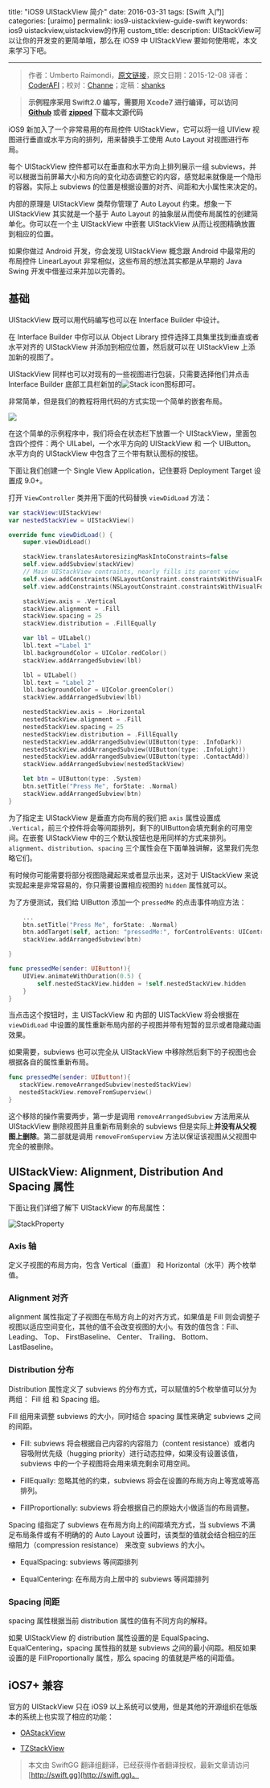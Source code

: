 title: "iOS9 UIStackView 简介"
date: 2016-03-31
tags: [Swift 入门]
categories: [uraimo]
permalink: ios9-uistackview-guide-swift
keywords: ios9 uistackview,uistackview的作用
custom_title: 
description: UIStackView可以让你的开发变的更简单哦，那么在 iOS9 中 UIStackView 要如何使用呢，本文来学习下吧。

---
> 作者：Umberto Raimondi，[原文链接](https://www.uraimo.com/2015/09/08/ios9-uistackview-guide-swift/)，原文日期：2015-12-08
> 译者：[CoderAFI](http://coderafi.github.io/)；校对：[Channe](http://www.jianshu.com/users/7a07113a6597/latest_articles)；定稿：[shanks](http://codebuild.me/)
  







<!--此处开始正文-->

> **示例程序采用 Swift2.0 编写，需要用 Xcode7 进行编译，可以访问 [Github](https://github.com/uraimo/uistackview-sample) 或者 [zipped](https://github.com/uraimo/uistackview-sample/archive/master.zip) 下载本文源代码**

iOS9 新加入了一个非常易用的布局控件 UIStackView，它可以将一组 UIView 视图进行垂直或水平方向的排列，用来替换手工使用 Auto Layout 对视图进行布局。

<!--more-->

每个 UIStackView 控件都可以在垂直和水平方向上排列展示一组 subviews，并可以根据当前屏幕大小和方向的变化动态调整它的内容，感觉起来就像是一个隐形的容器。实际上 subviews 的位置是根据设置的对齐、间距和大小属性来决定的。

内部的原理是 UIStackView 类帮你管理了 Auto Layout 约束。想象一下 UIStackView 其实就是一个基于 Auto Layout 的抽象层从而使布局属性的创建简单化。你可以在一个主 UIStackView 中嵌套 UIStackView 从而让视图精确放置到相应的位置。

如果你做过 Android 开发，你会发现 UIStackView 概念跟 Android 中最常用的布局控件 LinearLayout 非常相似，这些布局的想法其实都是从早期的 Java Swing 开发中借鉴过来并加以完善的。

## 基础

UIStackView 既可以用代码编写也可以在 Interface Builder 中设计。

在 Interface Builder 中你可以从 Object Library 控件选择工具集里找到垂直或者水平对齐的 UIStackView 并添加到相应位置，然后就可以在 UIStackView 上添加新的视图了。

UIStackView 同样也可以对现有的一些视图进行包装，只需要选择他们并点击 Interface Builder 底部工具栏新加的![Stack icon](/img/articles/ios9-uistackview-guide-swift/uistackview00.png1459387514.8102102)图标即可。

非常简单，但是我们的教程将用代码的方式实现一个简单的嵌套布局。

![](/img/articles/ios9-uistackview-guide-swift/uistackview02.gif1459387515.8780005)

在这个简单的示例程序中，我们将会在状态栏下放置一个 UIStackView，里面包含四个控件：两个 UILabel，一个水平方向的 UIStackView 和 一个 UIButton。水平方向的 UIStackView 中包含了三个带有默认图标的按钮。

下面让我们创建一个 Single View Application，记住要将 Deployment Target 设置成 9.0+。

打开 `ViewController` 类并用下面的代码替换 `viewDidLoad` 方法：

```swift
var stackView:UIStackView!
var nestedStackView = UIStackView()

override func viewDidLoad() {
    super.viewDidLoad()

    stackView.translatesAutoresizingMaskIntoConstraints=false
    self.view.addSubview(stackView)
    // Main UIStackView contraints, nearly fills its parent view
    self.view.addConstraints(NSLayoutConstraint.constraintsWithVisualFormat("V:|-30-[stackView]-30-|",options: NSLayoutFormatOptions.AlignAllLeading,metrics: nil, views: ["stackView":stackView]))
    self.view.addConstraints(NSLayoutConstraint.constraintsWithVisualFormat("H:|-10-[stackView]-10-|",options: NSLayoutFormatOptions.AlignAllLeading,metrics: nil, views: ["stackView":stackView]))

    stackView.axis = .Vertical
    stackView.alignment = .Fill
    stackView.spacing = 25
    stackView.distribution = .FillEqually

    var lbl = UILabel()
    lbl.text ="Label 1"
    lbl.backgroundColor = UIColor.redColor()
    stackView.addArrangedSubview(lbl)

    lbl = UILabel()
    lbl.text = "Label 2"
    lbl.backgroundColor = UIColor.greenColor()
    stackView.addArrangedSubview(lbl)

    nestedStackView.axis = .Horizontal
    nestedStackView.alignment = .Fill
    nestedStackView.spacing = 25
    nestedStackView.distribution = .FillEqually
    nestedStackView.addArrangedSubview(UIButton(type: .InfoDark))
    nestedStackView.addArrangedSubview(UIButton(type: .InfoLight))
    nestedStackView.addArrangedSubview(UIButton(type: .ContactAdd))
    stackView.addArrangedSubview(nestedStackView)

    let btn = UIButton(type: .System)
    btn.setTitle("Press Me", forState: .Normal)
    stackView.addArrangedSubview(btn)
}
```

为了指定主 UIStackView 是垂直方向布局的我们把 `axis` 属性设置成 `.Vertical`，前三个控件将会等间距排列，剩下的UIButton会填充剩余的可用空间。在嵌套 UIStackView 中的三个默认按钮也是用同样的方式来排列。`alignment`、`distribution`、`spacing` 三个属性会在下面单独讲解，这里我们先忽略它们。

有时候你可能需要将部分视图隐藏起来或者显示出来，这对于 UIStackView 来说实现起来是非常容易的，你只需要设置相应视图的 `hidden` 属性就可以。

为了方便测试，我们给 UIButton 添加一个 `pressedMe` 的点击事件响应方法：

```swift
    ...
    btn.setTitle("Press Me", forState: .Normal)
    btn.addTarget(self, action: "pressedMe:", forControlEvents: UIControlEvents.TouchUpInside)
    stackView.addArrangedSubview(btn)

}

func pressedMe(sender: UIButton!){
    UIView.animateWithDuration(0.5) {
        self.nestedStackView.hidden = !self.nestedStackView.hidden
    }
}
```

当点击这个按钮时，主 UISTackView 和 内部的 UISTackView 将会根据在 `viewDidLoad` 中设置的属性重新布局内部的子视图并带有短暂的显示或者隐藏动画效果。

如果需要，subviews 也可以完全从 UIStackView 中移除然后剩下的子视图也会根据各自的属性重新布局。

```swift
func pressedMe(sender: UIButton!){
   stackView.removeArrangedSubview(nestedStackView)
   nestedStackView.removeFromSuperview()
}
```

这个移除的操作需要两步，第一步是调用 `removeArrangedSubview` 方法用来从 UIStackView 删除视图并且重新布局剩余的 subviews 但是实际上**并没有从父视图上删除**。第二部就是调用 `removeFromSuperview` 方法以保证该视图从父视图中完全的被删除。

## UIStackView: Alignment, Distribution And Spacing 属性

下面让我们详细了解下  UIStackView 的布局属性：

![StackProperty](/img/articles/ios9-uistackview-guide-swift/uistackview01.png1459387517.1515186)

### Axis 轴

定义子视图的布局方向，包含 Vertical（垂直） 和 Horizontal（水平）两个枚举值。

### Alignment 对齐

alignment 属性指定了子视图在布局方向上的对齐方式，如果值是 Fill 则会调整子视图以适应空间变化，其他的值不会改变视图的大小。有效的值包含：Fill、 Leading、 Top、 FirstBaseline、 Center、 Trailing、 Bottom、 LastBaseline。

### Distribution 分布

Distribution 属性定义了 subviews 的分布方式，可以赋值的5个枚举值可以分为两组： Fill 组 和 Spacing 组。

Fill 组用来调整 subviews 的大小，同时结合 spacing 属性来确定 subviews 之间的间距。

- Fill: subviews 将会根据自己内容的内容阻力（content resistance）或者内容吸附优先级（hugging priority）进行动态拉伸，如果没有设置该值，subviews 中的一个子视图将会用来填充剩余可用空间。

- FillEqually: 忽略其他的约束，subviews 将会在设置的布局方向上等宽或等高排列。

- FillProportionally: subviews 将会根据自己的原始大小做适当的布局调整。

Spacing 组指定了 subviews 在布局方向上的间距填充方式，当 subviews 不满足布局条件或有不明确的的 Auto Layout 设置时，该类型的值就会结合相应的压缩阻力（compression resistance） 来改变 subviews 的大小。

- EqualSpacing: subviews 等间距排列

- EqualCentering: 在布局方向上居中的 subviews 等间距排列

### Spacing 间距

spacing 属性根据当前 distribution 属性的值有不同方向的解释。

如果 UIStackView 的 distribution 属性设置的是 EqualSpacing、 EqualCentering，spacing 属性指的就是 subviews 之间的最小间距。相反如果设置的是 FillProportionally 属性，那么 spacing 的值就是严格的间距值。

## iOS7+ 兼容

官方的 UIStackView 只在 iOS9 以上系统可以使用，但是其他的开源组织在低版本的系统上也实现了相应的功能：

- [OAStackView](https://github.com/oarrabi/OAStackView)

- [TZStackView](https://github.com/tomvanzummeren/TZStackView)
> 本文由 SwiftGG 翻译组翻译，已经获得作者翻译授权，最新文章请访问 [http://swift.gg](http://swift.gg)。